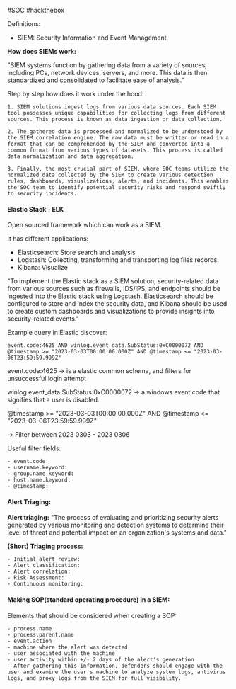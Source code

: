 #SOC #hackthebox 


Definitions:
- SIEM: Security Information and Event Management

**How does SIEMs work:** 

"SIEM systems function by gathering data from a variety of sources, including PCs, network devices, servers, and more. This data is then standardized and consolidated to facilitate ease of analysis."

Step by step how does it work under the hood: 
```
1. SIEM solutions ingest logs from various data sources. Each SIEM tool possesses unique capabilities for collecting logs from different sources. This process is known as data ingestion or data collection.
    
2. The gathered data is processed and normalized to be understood by the SIEM correlation engine. The raw data must be written or read in a format that can be comprehended by the SIEM and converted into a common format from various types of datasets. This process is called data normalization and data aggregation.
    
3. Finally, the most crucial part of SIEM, where SOC teams utilize the normalized data collected by the SIEM to create various detection rules, dashboards, visualizations, alerts, and incidents. This enables the SOC team to identify potential security risks and respond swiftly to security incidents.
```


#### Elastic Stack - ELK

Open sourced framework which can work as a SIEM. 

It has different applications:
- Elasticsearch: Store search and analysis 
- Logstash:  Collecting, transforming and transporting log files records. 
- Kibana: Visualize 

"To implement the Elastic stack as a SIEM solution, security-related data from various sources such as firewalls, IDS/IPS, and endpoints should be ingested into the Elastic stack using Logstash. Elasticsearch should be configured to store and index the security data, and Kibana should be used to create custom dashboards and visualizations to provide insights into security-related events."


Example query in Elastic discover:
```
event.code:4625 AND winlog.event_data.SubStatus:0xC0000072 AND @timestamp >= "2023-03-03T00:00:00.000Z" AND @timestamp <= "2023-03-06T23:59:59.999Z"
```

event.code:4625 -> is a elastic common schema, and filters for unsuccessful login attempt 

winlog.event_data.SubStatus:0xC0000072 -> a windows event code that signifies that a user is disabled. 

@timestamp >= "2023-03-03T00:00:00.000Z" AND @timestamp <= "2023-03-06T23:59:59.999Z"

-> Filter between 2023 0303 - 2023 0306

Useful filter fields:
```
- event.code:
- username.keyword:
- group.name.keyword:
- host.name.keyword:
- @timestamp: 
```

#### Alert Triaging:

**Alert triaging:** "The process of evaluating and prioritizing security alerts generated by various monitoring and detection systems to determine their level of threat and potential impact on an organization's systems and data."

**(Short) Triaging process:**
```
- Initial alert review:
- Alert classification:
- Alert correlation:
- Risk Assessment: 
- Continuous monitoring:
```

#### Making SOP(standard operating procedure) in a SIEM:

Elements that should be considered when creating a SOP:
```
- process.name
- process.parent.name
- event.action
- machine where the alert was detected
- user associated with the machine
- user activity within +/- 2 days of the alert's generation
- After gathering this information, defenders should engage with the user and examine the user's machine to analyze system logs, antivirus logs, and proxy logs from the SIEM for full visibility.
```



